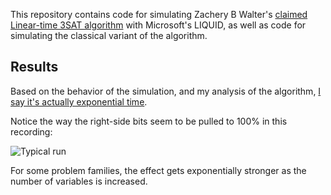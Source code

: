 This repository contains code for simulating Zachery B Walter's [claimed Linear-time 3SAT algorithm](http://arxiv.org/abs/1510.00409) with Microsoft's LIQUID, as well as code for simulating the classical variant of the algorithm.

## Results

Based on the behavior of the simulation, and my analysis of the algorithm, [I say it's actually exponential time](http://algorithmicassertions.com/post/1617).

Notice the way the right-side bits seem to be pulled to 100% in this recording:

![Typical run](http://algorithmicassertions.com/assets/2016-06-19-quantum-vs-np-2b/simulation-trace.gif)

For some problem families, the effect gets exponentially stronger as the number of variables is increased.
